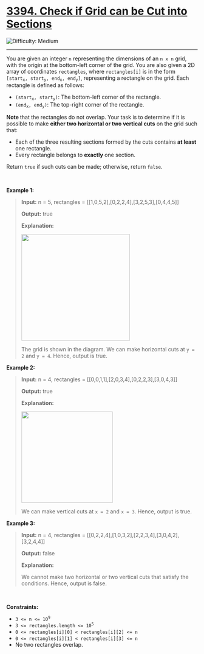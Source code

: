 <h1><a href="https://leetcode.com/problems/check-if-grid-can-be-cut-into-sections?envType=daily-question&envId=2025-03-25">3394. Check if Grid can be Cut into Sections</a></h1>

![Difficulty: Medium](https://img.shields.io/badge/Medium-fac31d)

---

<p>You are given an integer <code>n</code> representing the dimensions of an <code>n x n</code><!-- notionvc: fa9fe4ed-dff8-4410-8196-346f2d430795 --> grid, with the origin at the bottom-left corner of the grid. You are also given a 2D array of coordinates <code>rectangles</code>, where <code>rectangles[i]</code> is in the form <code>[start<sub>x</sub>, start<sub>y</sub>, end<sub>x</sub>, end<sub>y</sub>]</code>, representing a rectangle on the grid. Each rectangle is defined as follows:</p>

<ul>
	<li><code>(start<sub>x</sub>, start<sub>y</sub>)</code>: The bottom-left corner of the rectangle.</li>
	<li><code>(end<sub>x</sub>, end<sub>y</sub>)</code>: The top-right corner of the rectangle.</li>
</ul>

<p><strong>Note </strong>that the rectangles do not overlap. Your task is to determine if it is possible to make <strong>either two horizontal or two vertical cuts</strong> on the grid such that:</p>

<ul>
	<li>Each of the three resulting sections formed by the cuts contains <strong>at least</strong> one rectangle.</li>
	<li>Every rectangle belongs to <strong>exactly</strong> one section.</li>
</ul>

<p>Return <code>true</code> if such cuts can be made; otherwise, return <code>false</code>.</p>

<p>&nbsp;</p>
<p><strong class="example">Example 1:</strong></p>

><p><strong>Input:</strong> <span class="example-io">n = 5, rectangles = [[1,0,5,2],[0,2,2,4],[3,2,5,3],[0,4,4,5]]</span></p>
><p><strong>Output:</strong> <span class="example-io">true</span></p>
><p><strong>Explanation:</strong></p>
><p><img alt="" src="https://assets.leetcode.com/uploads/2024/10/23/tt1drawio.png" style="width: 285px; height: 280px;" /></p>
><p>The grid is shown in the diagram. We can make horizontal cuts at <code>y = 2</code> and <code>y = 4</code>. Hence, output is true.</p>

<p><strong class="example">Example 2:</strong></p>

><p><strong>Input:</strong> <span class="example-io">n = 4, rectangles = [[0,0,1,1],[2,0,3,4],[0,2,2,3],[3,0,4,3]]</span></p>
><p><strong>Output:</strong> <span class="example-io">true</span></p>
><p><strong>Explanation:</strong></p>
><p><img alt="" src="https://assets.leetcode.com/uploads/2024/10/23/tc2drawio.png" style="width: 240px; height: 240px;" /></p>
><p>We can make vertical cuts at <code>x = 2</code> and <code>x = 3</code>. Hence, output is true.</p>

<p><strong class="example">Example 3:</strong></p>

><p><strong>Input:</strong> <span class="example-io">n = 4, rectangles = [[0,2,2,4],[1,0,3,2],[2,2,3,4],[3,0,4,2],[3,2,4,4]]</span></p>
><p><strong>Output:</strong> <span class="example-io">false</span></p>
><p><strong>Explanation:</strong></p>
><p>We cannot make two horizontal or two vertical cuts that satisfy the conditions. Hence, output is false.</p>

<p>&nbsp;</p>
<p><strong>Constraints:</strong></p>

<ul>
	<li><code>3 &lt;= n &lt;= 10<sup>9</sup></code></li>
	<li><code>3 &lt;= rectangles.length &lt;= 10<sup>5</sup></code></li>
	<li><code>0 &lt;= rectangles[i][0] &lt; rectangles[i][2] &lt;= n</code></li>
	<li><code>0 &lt;= rectangles[i][1] &lt; rectangles[i][3] &lt;= n</code></li>
	<li>No two rectangles overlap.</li>
</ul>
